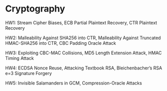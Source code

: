 # Cryptography
HW1: Stream Cipher Biases, ECB Partial Plaintext Recovery, CTR Plaintext Recovery

HW2: Malleability Against SHA256 into CTR, Malleability Against Truncated HMAC-SHA256 into CTR, CBC Padding Oracle Attack

HW3: Exploiting CBC-MAC Collisions, MD5 Length Extension Attack, HMAC Timing Attack

HW4: ECDSA Nonce Reuse, Attacking Textbook RSA, Bleichenbacher’s RSA e=3 Signature Forgery

HW5: Invisible Salamanders in GCM, Compression-Oracle Attacks

